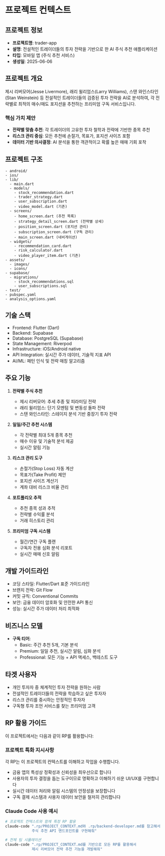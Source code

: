 # 프로젝트 컨텍스트

## 프로젝트 정보
- **프로젝트명**: trader-app
- **설명**: 전설적인 트레이더들의 투자 전략을 기반으로 한 AI 주식 추천 애플리케이션
- **타입**: 모바일 앱 (주식 추천 서비스)
- **생성일**: 2025-06-06

## 프로젝트 개요
제시 리버모어(Jesse Livermore), 래리 윌리엄스(Larry Williams), 스탠 와인스타인(Stan Weinstein) 등 전설적인 트레이더들의 검증된 투자 전략을 AI로 분석하여, 각 전략별로 최적의 매수/매도 포지션을 추천하는 프리미엄 구독 서비스입니다.

### 핵심 가치 제안
- **전략별 맞춤 추천**: 각 트레이더의 고유한 투자 철학과 전략에 기반한 종목 추천
- **리스크 관리 중심**: 모든 추천에 손절가, 목표가, 포지션 사이즈 포함
- **데이터 기반 의사결정**: AI 분석을 통한 객관적이고 확률 높은 매매 기회 포착

## 프로젝트 구조
```
- android/
- ios/
- lib/
  - main.dart
  - models/
    - stock_recommendation.dart
    - trader_strategy.dart
    - user_subscription.dart
    - video_model.dart (기존)
  - screens/
    - home_screen.dart (추천 목록)
    - strategy_detail_screen.dart (전략별 상세)
    - position_screen.dart (포지션 관리)
    - subscription_screen.dart (구독 관리)
    - main_screen.dart (네비게이션)
  - widgets/
    - recommendation_card.dart
    - risk_calculator.dart
    - video_player_item.dart (기존)
- assets/
  - images/
  - icons/
- supabase/
  - migrations/
    - stock_recommendations.sql
    - user_subscriptions.sql
- test/
- pubspec.yaml
- analysis_options.yaml
```

## 기술 스택
- Frontend: Flutter (Dart)
- Backend: Supabase
- Database: PostgreSQL (Supabase)
- State Management: Riverpod
- Infrastructure: iOS/Android native
- API Integration: 실시간 주가 데이터, 기술적 지표 API
- AI/ML: 패턴 인식 및 전략 매칭 알고리즘

## 주요 기능
1. **전략별 주식 추천**
   - 제시 리버모어: 추세 추종 및 피라미딩 전략
   - 래리 윌리엄스: 단기 모멘텀 및 변동성 돌파 전략
   - 스탠 와인스타인: 스테이지 분석 기반 중장기 투자 전략

2. **일일/주간 추천 시스템**
   - 각 전략별 최대 5개 종목 추천
   - 매수 이유 및 기술적 분석 제공
   - 실시간 알림 기능

3. **리스크 관리 도구**
   - 손절가(Stop Loss) 자동 계산
   - 목표가(Take Profit) 제안
   - 포지션 사이즈 계산기
   - 계좌 대비 리스크 비율 관리

4. **포트폴리오 추적**
   - 추천 종목 성과 추적
   - 전략별 수익률 분석
   - 거래 히스토리 관리

5. **프리미엄 구독 시스템**
   - 월간/연간 구독 플랜
   - 구독자 전용 심화 분석 리포트
   - 실시간 매매 신호 알림

## 개발 가이드라인
- 코딩 스타일: Flutter/Dart 표준 가이드라인
- 브랜치 전략: Git Flow
- 커밋 규칙: Conventional Commits
- 보안: 금융 데이터 암호화 및 안전한 API 통신
- 성능: 실시간 주가 데이터 처리 최적화

## 비즈니스 모델
- **구독 티어**:
  - Basic: 주간 추천 5개, 기본 분석
  - Premium: 일일 추천, 실시간 알림, 심화 분석
  - Professional: 모든 기능 + API 액세스, 백테스트 도구

## 타겟 사용자
- 개인 투자자 중 체계적인 투자 전략을 원하는 사람
- 전설적인 트레이더들의 전략을 학습하고 싶은 투자자
- 리스크 관리를 중시하는 안정적인 투자자
- 구독형 투자 조언 서비스를 찾는 프리미엄 고객

## RP 활용 가이드
이 프로젝트에서는 다음과 같이 RP를 활용합니다:

### 프로젝트 특화 지시사항
각 RP는 이 프로젝트의 컨텍스트를 이해하고 작업을 수행합니다.
- 금융 앱의 특성상 정확성과 신뢰성을 최우선으로 합니다
- 사용자의 투자 결정을 돕는 도구이므로 명확하고 이해하기 쉬운 UI/UX를 구현합니다
- 실시간 데이터 처리와 알림 시스템의 안정성을 보장합니다
- 구독 결제 시스템과 사용자 데이터 보안을 철저히 관리합니다

### Claude Code 사용 예시
```bash
# 프로젝트 컨텍스트와 함께 특정 RP 활용
claude-code ".rp/PROJECT_CONTEXT.md와 .rp/backend-developer.md를 참고해서 
            주식 추천 API 엔드포인트를 구현해줘"

# 전체 팀 시뮬레이션
claude-code ".rp/PROJECT_CONTEXT.md를 기반으로 모든 RP를 활용해서 
            제시 리버모어 전략 추천 기능을 개발해줘"
```